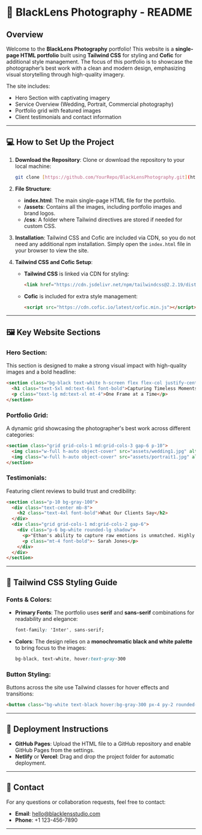 

# 📸 BlackLens Photography - README

## Overview

Welcome to the **BlackLens Photography** portfolio! This website is a **single-page HTML portfolio** built using **Tailwind CSS** for styling and **Cofic** for additional style management. The focus of this portfolio is to showcase the photographer’s best work with a clean and modern design, emphasizing visual storytelling through high-quality imagery.

The site includes:
- Hero Section with captivating imagery
- Service Overview (Wedding, Portrait, Commercial photography)
- Portfolio grid with featured images
- Client testimonials and contact information

---

## 💻 How to Set Up the Project

1. **Download the Repository**:
   Clone or download the repository to your local machine:
   ```bash
   git clone [https://github.com/YourRepo/BlackLensPhotography.git](https://github.com/codewithmoses/BlackLens-Website.git)
   ```

2. **File Structure**:
   - **index.html**: The main single-page HTML file for the portfolio.
   - **/assets**: Contains all the images, including portfolio images and brand logos.
   - **/css**: A folder where Tailwind directives are stored if needed for custom CSS.

3. **Installation**:
   Tailwind CSS and Cofic are included via CDN, so you do not need any additional npm installation. Simply open the `index.html` file in your browser to view the site.
   
4. **Tailwind CSS and Cofic Setup**:
   - **Tailwind CSS** is linked via CDN for styling:
     ```html
     <link href="https://cdn.jsdelivr.net/npm/tailwindcss@2.2.19/dist/tailwind.min.css" rel="stylesheet">
     ```
   - **Cofic** is included for extra style management:
     ```html
     <script src="https://cdn.cofic.io/latest/cofic.min.js"></script>
     ```

---

## 🖼️ Key Website Sections

### **Hero Section**:
This section is designed to make a strong visual impact with high-quality images and a bold headline:
```html
<section class="bg-black text-white h-screen flex flex-col justify-center items-center">
  <h1 class="text-5xl md:text-6xl font-bold">Capturing Timeless Moments</h1>
  <p class="text-lg md:text-xl mt-4">One Frame at a Time</p>
</section>
```

### **Portfolio Grid**:
A dynamic grid showcasing the photographer's best work across different categories:
```html
<section class="grid grid-cols-1 md:grid-cols-3 gap-6 p-10">
  <img class="w-full h-auto object-cover" src="assets/wedding1.jpg" alt="Wedding Moments">
  <img class="w-full h-auto object-cover" src="assets/portrait1.jpg" alt="Authentic Portraits">
</section>
```

### **Testimonials**:
Featuring client reviews to build trust and credibility:
```html
<section class="p-10 bg-gray-100">
  <div class="text-center mb-8">
    <h2 class="text-4xl font-bold">What Our Clients Say</h2>
  </div>
  <div class="grid grid-cols-1 md:grid-cols-2 gap-6">
    <div class="p-6 bg-white rounded-lg shadow">
      <p>"Ethan's ability to capture raw emotions is unmatched. Highly recommend!"</p>
      <p class="mt-4 font-bold">- Sarah Jones</p>
    </div>
  </div>
</section>
```

---

## 🎨 Tailwind CSS Styling Guide

### **Fonts & Colors**:
- **Primary Fonts**: The portfolio uses **serif** and **sans-serif** combinations for readability and elegance:
   ```css
   font-family: 'Inter', sans-serif;
   ```
- **Colors**: The design relies on a **monochromatic black and white palette** to bring focus to the images:
   ```css
   bg-black, text-white, hover:text-gray-300
   ```

### **Button Styling**:
Buttons across the site use Tailwind classes for hover effects and transitions:
```html
<button class="bg-white text-black hover:bg-gray-300 px-4 py-2 rounded-full transition duration-300 ease-in-out">
```

---

## 🚀 Deployment Instructions

- **GitHub Pages**: Upload the HTML file to a GitHub repository and enable GitHub Pages from the settings.
- **Netlify** or **Vercel**: Drag and drop the project folder for automatic deployment.

---

## 🔗 Contact

For any questions or collaboration requests, feel free to contact:
- **Email**: hello@blacklensstudio.com
- **Phone**: +1 123-456-7890

---
